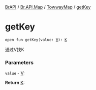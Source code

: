[BrAPI](../../index.md) / [Br.API.Map](../index.md) / [TowwayMap](index.md) / [getKey](./get-key.md)

# getKey

`open fun getKey(value: `[`V`](index.md#V)`): `[`K`](index.md#K)

通过V找K

### Parameters

`value` - [V](index.md#V):

**Return**
[K](index.md#K):

